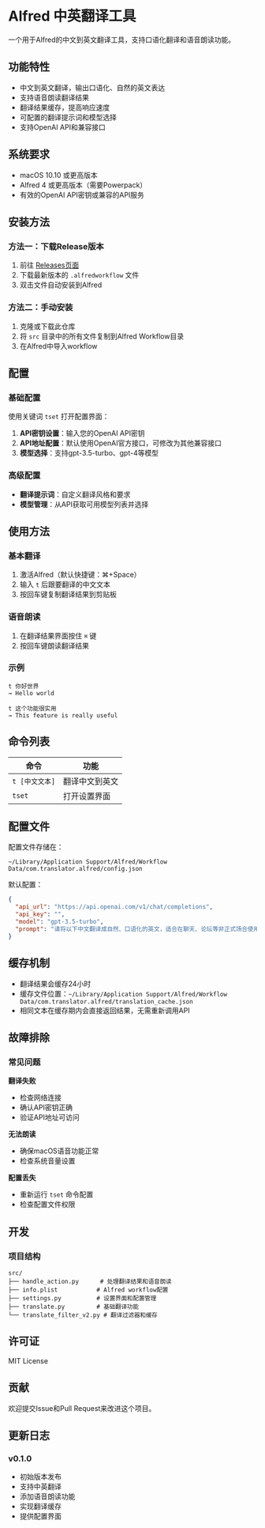 # Alfred 中英翻译工具

一个用于Alfred的中文到英文翻译工具，支持口语化翻译和语音朗读功能。

## 功能特性

- 中文到英文翻译，输出口语化、自然的英文表达
- 支持语音朗读翻译结果
- 翻译结果缓存，提高响应速度
- 可配置的翻译提示词和模型选择
- 支持OpenAI API和兼容接口

## 系统要求

- macOS 10.10 或更高版本
- Alfred 4 或更高版本（需要Powerpack）
- 有效的OpenAI API密钥或兼容的API服务

## 安装方法

### 方法一：下载Release版本
1. 前往 [Releases页面](https://github.com/zivan80/koufan-alfredworkflow/releases)
2. 下载最新版本的 `.alfredworkflow` 文件
3. 双击文件自动安装到Alfred

### 方法二：手动安装
1. 克隆或下载此仓库
2. 将 `src` 目录中的所有文件复制到Alfred Workflow目录
3. 在Alfred中导入workflow

## 配置

### 基础配置
使用关键词 `tset` 打开配置界面：

1. **API密钥设置**：输入您的OpenAI API密钥
2. **API地址配置**：默认使用OpenAI官方接口，可修改为其他兼容接口
3. **模型选择**：支持gpt-3.5-turbo、gpt-4等模型

### 高级配置
- **翻译提示词**：自定义翻译风格和要求
- **模型管理**：从API获取可用模型列表并选择

## 使用方法

### 基本翻译
1. 激活Alfred（默认快捷键：⌘+Space）
2. 输入 `t` 后跟要翻译的中文文本
3. 按回车键复制翻译结果到剪贴板

### 语音朗读
1. 在翻译结果界面按住 `⌘` 键
2. 按回车键朗读翻译结果

### 示例
```
t 你好世界
→ Hello world

t 这个功能很实用
→ This feature is really useful
```

## 命令列表

| 命令 | 功能 |
|------|------|
| `t [中文文本]` | 翻译中文到英文 |
| `tset` | 打开设置界面 |

## 配置文件

配置文件存储在：
```
~/Library/Application Support/Alfred/Workflow Data/com.translator.alfred/config.json
```

默认配置：
```json
{
  "api_url": "https://api.openai.com/v1/chat/completions",
  "api_key": "",
  "model": "gpt-3.5-turbo",
  "prompt": "请将以下中文翻译成自然、口语化的英文，适合在聊天、论坛等非正式场合使用。保持原意的同时，让表达更加地道和自然："
}
```

## 缓存机制

- 翻译结果会缓存24小时
- 缓存文件位置：`~/Library/Application Support/Alfred/Workflow Data/com.translator.alfred/translation_cache.json`
- 相同文本在缓存期内会直接返回结果，无需重新调用API

## 故障排除

### 常见问题

**翻译失败**
- 检查网络连接
- 确认API密钥正确
- 验证API地址可访问

**无法朗读**
- 确保macOS语音功能正常
- 检查系统音量设置

**配置丢失**
- 重新运行 `tset` 命令配置
- 检查配置文件权限

## 开发

### 项目结构
```
src/
├── handle_action.py      # 处理翻译结果和语音朗读
├── info.plist           # Alfred workflow配置
├── settings.py          # 设置界面和配置管理
├── translate.py         # 基础翻译功能
└── translate_filter_v2.py # 翻译过滤器和缓存
```

## 许可证

MIT License

## 贡献

欢迎提交Issue和Pull Request来改进这个项目。

## 更新日志

### v0.1.0
- 初始版本发布
- 支持中英翻译
- 添加语音朗读功能
- 实现翻译缓存
- 提供配置界面
